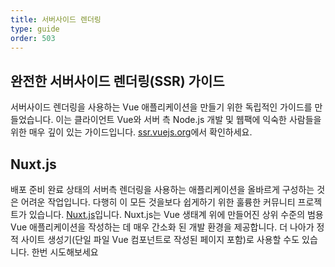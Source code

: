 ```yaml
---
title: 서버사이드 렌더링
type: guide
order: 503
---
```


## 완전한 서버사이드 렌더링(SSR) 가이드

서버사이드 렌더링을 사용하는 Vue 애플리케이션을 만들기 위한 독립적인 가이드를 만들었습니다. 이는 클라이언트 Vue와 서버 측 Node.js 개발 및 웹팩에 익숙한 사람들을 위한 매우 깊이 있는 가이드입니다. [ssr.vuejs.org](https://ssr.vuejs.org/)에서 확인하세요.

## Nuxt.js

배포 준비 완료 상태의 서버측 렌더링을 사용하는 애플리케이션을 올바르게 구성하는 것은 어려운 작업입니다. 다행히 이 모든 것을보다 쉽게하기 위한 훌륭한 커뮤니티 프로젝트가 있습니다. [Nuxt.js](https://nuxtjs.org/)입니다. Nuxt.js는 Vue 생태계 위에 만들어진 상위 수준의 범용 Vue 애플리케이션을 작성하는 데 매우 간소화 된 개발 환경을 제공합니다. 더 나아가 정적 사이트 생성기(단일 파일 Vue 컴포넌트로 작성된 페이지 포함)로 사용할 수도 있습니다. 한번 시도해보세요
